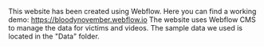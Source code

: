 This website has been created using Webflow. 
Here you can find a working demo: https://bloodynovember.webflow.io
The website uses Webflow CMS to manage the data for victims and videos. The sample data we used is located in the "Data" folder.

